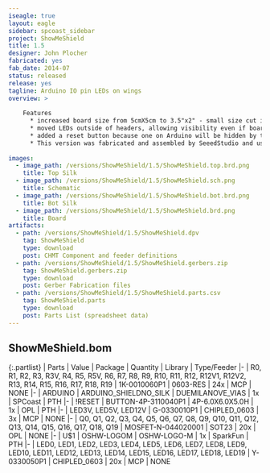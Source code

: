 ```yaml
---
iseagle: true
layout: eagle
sidebar: spcoast_sidebar
project: ShowMeShield
title: 1.5
designer: John Plocher
fabricated: yes
fab_date: 2014-07
status: released
release: yes
tagline: Arduino IO pin LEDs on wings
overview: >
    
    Features
      * increased board size from 5cmX5cm to 3.5"x2" - small size cut into Arduino header pads, now room for small breadboard
      * moved LEDs outside of headers, allowing visibility even if board is in middle of a shield stack
      * added a reset button because one on Arduino will be hidden by the wide wings on this board
      * This version was fabricated and assembled by SeeedStudio and used as Arduino Introduction meet-up handouts I hosted
    
images:
  - image_path: /versions/ShowMeShield/1.5/ShowMeShield.top.brd.png
    title: Top Silk
  - image_path: /versions/ShowMeShield/1.5/ShowMeShield.sch.png
    title: Schematic
  - image_path: /versions/ShowMeShield/1.5/ShowMeShield.bot.brd.png
    title: Bot Silk
  - image_path: /versions/ShowMeShield/1.5/ShowMeShield.brd.png
    title: Board
artifacts:
  - path: /versions/ShowMeShield/1.5/ShowMeShield.dpv
    tag: ShowMeShield
    type: download
    post: CHMT Component and feeder definitions
  - path: /versions/ShowMeShield/1.5/ShowMeShield.gerbers.zip
    tag: ShowMeShield.gerbers.zip
    type: download
    post: Gerber Fabrication files
  - path: /versions/ShowMeShield/1.5/ShowMeShield.parts.csv
    tag: ShowMeShield.parts
    type: download
    post: Parts List (spreadsheet data)
---
```


## ShowMeShield.bom

{:.partlist}
| Parts | Value | Package | Quantity | Library | Type/Feeder
|-
| R0, R1, R2, R3, R3V, R4, R5, R5V, R6, R7, R8, R9, R10, R11, R12, R12V1, R12V2, R13, R14, R15, R16, R17, R18, R19 | 1K-0010060P1 | 0603-RES | 24x | MCP | NONE
|-
| ARDUINO | ARDUINO_SHIELDNO_SILK | DUEMILANOVE_VIAS | 1x | SPCoast | PTH
|-
| !RESET | BUTTON-4P-3110040P1 | 4P-6.0X6.0X5.0H | 1x | OPL | PTH
|-
| LED3V, LED5V, LED12V | G-0330010P1 | CHIPLED_0603 | 3x | MCP | NONE
|-
| Q0, Q1, Q2, Q3, Q4, Q5, Q6, Q7, Q8, Q9, Q10, Q11, Q12, Q13, Q14, Q15, Q16, Q17, Q18, Q19 | MOSFET-N-044020001 | SOT23 | 20x | OPL | NONE
|-
| U$1 | OSHW-LOGOM | OSHW-LOGO-M | 1x | SparkFun | PTH
|-
| LED0, LED1, LED2, LED3, LED4, LED5, LED6, LED7, LED8, LED9, LED10, LED11, LED12, LED13, LED14, LED15, LED16, LED17, LED18, LED19 | Y-0330050P1 | CHIPLED_0603 | 20x | MCP | NONE
